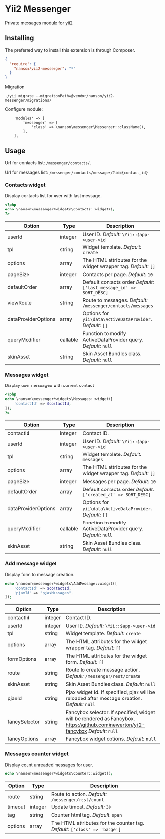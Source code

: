 # Yii2 Messenger

Private messages module for yii2

## Installing

The preferred way to install this extension is through Composer.

```json
{
  "require": {
    "nanson/yii2-messenger": "*"
  }
}
```

Migration

```
./yii migrate --migrationPath=@vendor/nanson/yii2-messenger/migrations/
```

Configure module:

```
    'modules' => [
        'messenger' => [
            'class' => \nanson\messenger\Messenger::className(),
        ],
    ],
```

## Usage

Url for contacts list: `/messenger/contacts/`.

Url for messages list: `/messenger/contacts/messages/?id={contact_id}`

### Contacts widget

Display contacts list for user with last message.

```php
<?php
echo \nanson\messenger\widgets\Contacts::widget();
?>
```

| Option                | Type      | Description |
|-----------------------|-----------|-------------|
| userId                | integer   | User ID. _Default:_ `\Yii::$app->user->id ` |
| tpl                   | string    | Widget template. _Default:_ `create` |
| options               | array     | The HTML attributes for the widget wrapper tag. _Default:_ `[]` |
| pageSize              | integer   | Contacts per page. _Default:_ `10` |
| defaultOrder          | array     | Default contacts order _Default:_ `['last_message_id' => SORT_DESC]` |
| viewRoute             | string    | Route to messages. _Default:_ `/messenger/contacts/messages` |
| dataProviderOptions   | array     | Options for `yii\data\ActiveDataProvider`. _Default:_ `[]` |
| queryModifier         | callable  | Function to modify ActiveDataProvider query. _Default:_ `null` |
| skinAsset             | string    | Skin Asset Bundles class. _Default:_ `null` |

### Messages widget

Display user messages with current contact

```php
<?php
echo \nanson\messenger\widgets\Messages::widget([
    'contactId' => $contactId,
]);
?>
```

| Option                | Type      | Description |
|-----------------------|-----------|-------------|
| contactId             | integer   | Contact ID. |
| userId                | integer   | User ID. _Default:_ `\Yii::$app->user->id ` |
| tpl                   | string    | Widget template. _Default:_ `messages` |
| options               | array     | The HTML attributes for the widget wrapper tag. _Default:_ `[]` |
| pageSize              | integer   | Messages per page. _Default:_ `10` |
| defaultOrder          | array     | Default contacts order _Default:_ `['created_at' => SORT_DESC]` |
| dataProviderOptions   | array     | Options for `yii\data\ActiveDataProvider`. _Default:_ `[]` |
| queryModifier         | callable  | Function to modify ActiveDataProvider query. _Default:_ `null` |
| skinAsset             | string    | Skin Asset Bundles class. _Default:_ `null` |

### Add message widget

Display form to message creation.

```php
echo \nanson\messenger\widgets\AddMessage::widget([
	'contactId' => $contactId,
	'pjaxId' => "pjaxMessages",
]);
```

| Option        | Type      | Description |
|---------------|-----------|-------------|
| contactId     | integer   | Contact ID. |
| userId        | integer   | User ID. _Default:_ `\Yii::$app->user->id ` |
| tpl           | string    | Widget template. _Default:_ `create` |
| options       | array     | The HTML attributes for the widget wrapper tag. _Default:_ `[]` |
| formOptions   | array     | The HTML attributes for the widget form. _Default:_ `[]` |
| route         | string    | Route to create message action. _Default:_ `/messenger/rest/create`
| skinAsset     | string    | Skin Asset Bundles class. _Default:_ `null` |
| pjaxId        | string    | Pjax widget Id. If specified, pjax will be reloaded after message creation. _Default:_ `null` |
| fancySelector | string    | Fancybox selector. If specified, widget will be rendered as Fancybox. https://github.com/newerton/yii2-fancybox _Default:_ `null` |
| fancyOptions  | array     | Fancybox widget options. _Default:_ `null` |

### Messages counter widget

Display count unreaded messages for user.

```php
echo \nanson\messenger\widgets\Counter::widget();
```

| Option    | Type      | Description |
|-----------|-----------|-------------|
| route     | string    | Route to action. _Default:_ `/messenger/rest/count` |
| timeout   | integer   | Update timout. _Default:_ `30` |
| tag       | string    | Counter html tag. _Default:_ `span` |
| options   | array     | The HTML attributes for the counter tag. _Default:_ `['class' => 'badge']` |